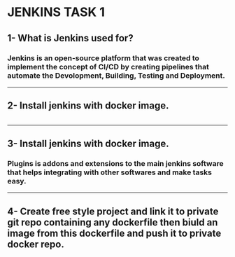 # **JENKINS TASK 1**


## **1- What is Jenkins used for?**
### Jenkins is an open-source platform that was created to implement the concept of CI/CD by creating pipelines that automate the Devolopment, Building, Testing and Deployment.


------


## **2- Install jenkins with docker image.**
![]()  
![]()  
![]()  
![]()  
![]()  


------

## **3- Install jenkins with docker image.**
### Plugins is addons and extensions to the main jenkins software that helps integrating with other softwares and make tasks easy.


------

## **4- Create free style project and link it to private git repo containing any dockerfile then biuld an image from this dockerfile and push it to private docker repo.**
![]()  
![]()  
![]()  
![]()  